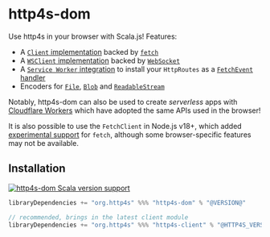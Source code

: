 # http4s-dom

Use http4s in your browser with Scala.js!
Features:

* A [`Client` implementation](fetch.md) backed by [`fetch`](https://developer.mozilla.org/en-US/docs/Web/API/Fetch_API)
* A [`WSClient` implementation](websocket.md) backed by [`WebSocket`](https://developer.mozilla.org/en-US/docs/Web/API/WebSocket)
* A [`Service Worker` integration](serviceworker.md) to install your `HttpRoutes` as a [`FetchEvent` handler](https://developer.mozilla.org/en-US/docs/Web/API/ServiceWorkerGlobalScope/fetch_event)
* Encoders for [`File`](https://developer.mozilla.org/en-US/docs/Web/API/File), [`Blob`](https://developer.mozilla.org/en-US/docs/Web/API/Blob) and [`ReadableStream`](https://developer.mozilla.org/en-US/docs/Web/API/ReadableStream)

Notably, http4s-dom can also be used to create _serverless_ apps with [Cloudflare Workers](https://workers.cloudflare.com) which have adopted the same APIs used in the browser!

It is also possible to use the `FetchClient` in Node.js v18+, which added [experimental support](https://nodejs.org/en/blog/announcements/v18-release-announce/#fetch-experimental) for `fetch`, although some browser-specific features may not be available.

## Installation

[![http4s-dom Scala version support](https://index.scala-lang.org/http4s/http4s-dom/http4s-dom/latest.svg)](https://index.scala-lang.org/http4s/http4s-dom/http4s-dom)

```scala
libraryDependencies += "org.http4s" %%% "http4s-dom" % "@VERSION@"

// recommended, brings in the latest client module
libraryDependencies += "org.http4s" %%% "http4s-client" % "@HTTP4S_VERSION@"
```
